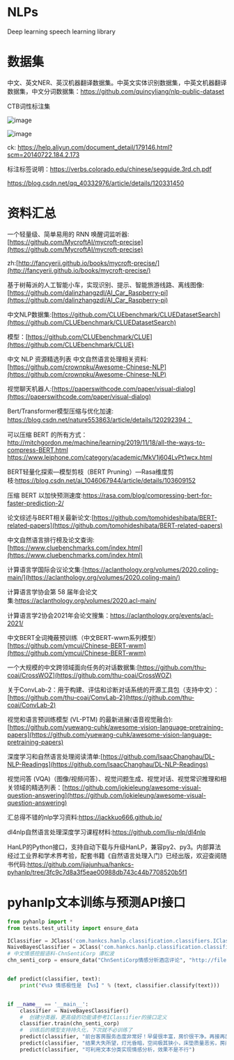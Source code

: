

# NLPs
Deep learning speech learning library




# 数据集

中文、英文NER、英汉机器翻译数据集。中英文实体识别数据集，中英文机器翻译数据集，中文分词数据集：https://github.com/quincyliang/nlp-public-dataset

CTB词性标注集

![image](https://user-images.githubusercontent.com/36963108/170655243-6267fbc4-246d-40f0-8303-7c97a934918a.png)

![image](https://user-images.githubusercontent.com/36963108/170656452-738fbb77-03bc-4315-a3fb-d14a50a9b5f6.png)

ck: https://help.aliyun.com/document_detail/179146.html?scm=20140722.184.2.173

标注标签说明：https://verbs.colorado.edu/chinese/segguide.3rd.ch.pdf

https://blog.csdn.net/qq_40332976/article/details/120331450


# 资料汇总

一个轻量级、简单易用的 RNN 唤醒词监听器: [https://github.com/MycroftAI/mycroft-precise](https://github.com/MycroftAI/mycroft-precise)

zh:[http://fancyerii.github.io/books/mycroft-precise/](http://fancyerii.github.io/books/mycroft-precise/)

基于树莓派的人工智能小车，实现识别、提示、智能旅游线路、离线图像:
[https://github.com/dalinzhangzdl/AI_Car_Raspberry-pi](https://github.com/dalinzhangzdl/AI_Car_Raspberry-pi)

中文NLP数据集:[https://github.com/CLUEbenchmark/CLUEDatasetSearch](https://github.com/CLUEbenchmark/CLUEDatasetSearch) 

模型：[https://github.com/CLUEbenchmark/CLUE](https://github.com/CLUEbenchmark/CLUE) 

中文 NLP 资源精选列表 中文自然语言处理相关资料:
[https://github.com/crownpku/Awesome-Chinese-NLP](https://github.com/crownpku/Awesome-Chinese-NLP)

视觉聊天机器人:[https://paperswithcode.com/paper/visual-dialog](https://paperswithcode.com/paper/visual-dialog)

Bert/Transformer模型压缩与优化加速: https://blog.csdn.net/nature553863/article/details/120292394：

可以压缩 BERT 的所有方式：http://mitchgordon.me/machine/learning/2019/11/18/all-the-ways-to-compress-BERT.html
https://www.leiphone.com/category/academic/MkV1j604LvPt1wcx.html

BERT轻量化探索—模型剪枝（BERT Pruning）—Rasa维度剪枝:https://blog.csdn.net/ai_1046067944/article/details/103609152 

压缩 BERT 以加快预测速度:https://rasa.com/blog/compressing-bert-for-faster-prediction-2/

论文综述与BERT相关最新论文:[https://github.com/tomohideshibata/BERT-related-papers](https://github.com/tomohideshibata/BERT-related-papers)

中文自然语言排行榜及论文查询:[https://www.cluebenchmarks.com/index.html](https://www.cluebenchmarks.com/index.html)

计算语言学国际会议论文集:[https://aclanthology.org/volumes/2020.coling-main/](https://aclanthology.org/volumes/2020.coling-main/)

计算语言学协会第 58 届年会论文集:https://aclanthology.org/volumes/2020.acl-main/

计算语言学2协会2021年会论文搜集：https://aclanthology.org/events/acl-2021/

中文BERT全词掩蔽预训练（中文BERT-wwm系列模型）[https://github.com/ymcui/Chinese-BERT-wwm](https://github.com/ymcui/Chinese-BERT-wwm)

一个大规模的中文跨领域面向任务的对话数据集:[https://github.com/thu-coai/CrossWOZ](https://github.com/thu-coai/CrossWOZ)

关于ConvLab-2：用于构建、评估和诊断对话系统的开源工具包（支持中文）：[https://github.com/thu-coai/ConvLab-2](https://github.com/thu-coai/ConvLab-2)

视觉和语言预训练模型 (VL-PTM) 的最新进展(语音视觉融合):[https://github.com/yuewang-cuhk/awesome-vision-language-pretraining-papers](https://github.com/yuewang-cuhk/awesome-vision-language-pretraining-papers)

深度学习和自然语言处理阅读清单:[https://github.com/IsaacChanghau/DL-NLP-Readings](https://github.com/IsaacChanghau/DL-NLP-Readings)

视觉问答 (VQA)（图像/视频问答）、视觉问题生成、视觉对话、视觉常识推理和相关领域的精选列表：[https://github.com/jokieleung/awesome-visual-question-answering](https://github.com/jokieleung/awesome-visual-question-answering)

汇总得不错的nlp学习资料:https://jackkuo666.github.io/ 

dl4nlp自然语言处理深度学习课程材料:https://github.com/liu-nlp/dl4nlp

HanLP的Python接口，支持自动下载与升级HanLP，兼容py2、py3。内部算法经过工业界和学术界考验，配套书籍《自然语言处理入门》已经出版，欢迎查阅随书代码:https://github.com/jiajunhua/hankcs-pyhanlp/tree/3fc9c7d8a3f5eae00988db743c44b7708520b5f1

# pyhanlp文本训练与预测API接口
```python
from pyhanlp import *
from tests.test_utility import ensure_data

IClassifier = JClass('com.hankcs.hanlp.classification.classifiers.IClassifier')
NaiveBayesClassifier = JClass('com.hankcs.hanlp.classification.classifiers.NaiveBayesClassifier')
# 中文情感挖掘语料-ChnSentiCorp 谭松波
chn_senti_corp = ensure_data("ChnSentiCorp情感分析酒店评论", "http://file.hankcs.com/corpus/ChnSentiCorp.zip")


def predict(classifier, text):
    print("《%s》 情感极性是 【%s】" % (text, classifier.classify(text)))


if __name__ == '__main__':
    classifier = NaiveBayesClassifier()
    #  创建分类器，更高级的功能请参考IClassifier的接口定义
    classifier.train(chn_senti_corp)
    #  训练后的模型支持持久化，下次就不必训练了
    predict(classifier, "前台客房服务态度非常好！早餐很丰富，房价很干净。再接再厉！")
    predict(classifier, "结果大失所望，灯光昏暗，空间极其狭小，床垫质量恶劣，房间还伴着一股霉味。")
    predict(classifier, "可利用文本分类实现情感分析，效果不是不行")

```

